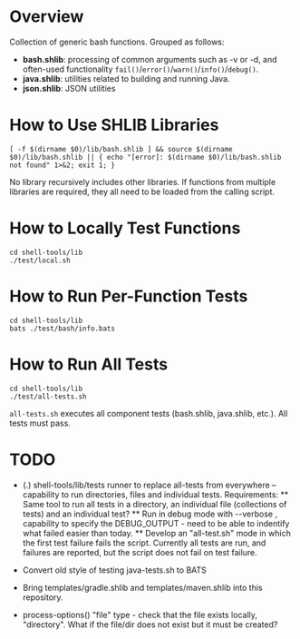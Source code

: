 # Overview

Collection of generic bash functions. Grouped as follows:

* **bash.shlib**: processing of common arguments such as -v or -d, and often-used functionality `fail()`/`error()`/`warn()`/`info()`/`debug()`.
* **java.shlib**: utilities related to building and running Java.
* **json.shlib**: JSON utilities

# How to Use SHLIB Libraries

````
[ -f $(dirname $0)/lib/bash.shlib ] && source $(dirname $0)/lib/bash.shlib || { echo "[error]: $(dirname $0)/lib/bash.shlib not found" 1>&2; exit 1; }
````

No library recursively includes other libraries. If functions from multiple libraries are required, they all need to be
loaded from the calling script.


# How to Locally Test Functions

```
cd shell-tools/lib
./test/local.sh
```

# How to Run Per-Function Tests

```
cd shell-tools/lib
bats ./test/bash/info.bats
```

# How to Run All Tests

```
cd shell-tools/lib
./test/all-tests.sh
```

`all-tests.sh` executes all component tests (bash.shlib, java.shlib, etc.). All tests must pass.


# TODO

* (.) shell-tools/lib/tests runner to replace all-tests from everywhere – capability to run directories, files and individual tests. Requirements:
** Same tool to run all tests in a directory, an individual file (collections of tests) and an individual test?
** Run in debug mode with --verbose , capability to specify the DEBUG_OUTPUT - need to be able to indentify what failed easier than today.
** Develop an "all-test.sh" mode in which the first test failure fails the script. Currently all tests are run, and failures are reported, but the script does not fail on test failure. 

* Convert old style of testing java-tests.sh to BATS
* Bring templates/gradle.shlib and templates/maven.shlib into this repository.

* process-options() "file" type - check that the file exists locally, "directory". What if the file/dir does not exist
but it must be created?
